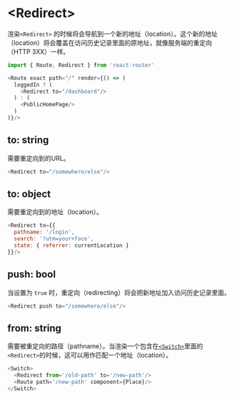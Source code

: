 # &lt;Redirect>

渲染`<Redirect>` 的时候将会导航到一个新的地址（location）。这个新的地址（location）将会覆盖在访问历史记录里面的原地址，就像服务端的重定向（HTTP 3XX）一样。

```js
import { Route, Redirect } from 'react-router'

<Route exact path="/" render={() => (
  loggedIn ? (
    <Redirect to="/dashboard"/>
  ) : (
    <PublicHomePage/>
  )
)}/>
```

## to: string

需要重定向到的URL。

```js
<Redirect to="/somewhere/else"/>
```

## to: object

需要重定向到的地址（location）。

```js
<Redirect to={{
  pathname: '/login',
  search: '?utm=your+face',
  state: { referrer: currentLocation }
}}/>
```

## push: bool

当设置为 `true` 时，重定向（redirecting）将会把新地址加入访问历史记录里面。




```js
<Redirect push to="/somewhere/else"/>
```

## from: string

需要被重定向的路径（pathname）。当渲染一个包含在[`<Switch>`](./Switch.md)里面的`<Redirect>`的时候，这可以用作匹配一个地址（location）。
```js
<Switch>
  <Redirect from='/old-path' to='/new-path'/>
  <Route path='/new-path' component={Place}/>
</Switch>
```
